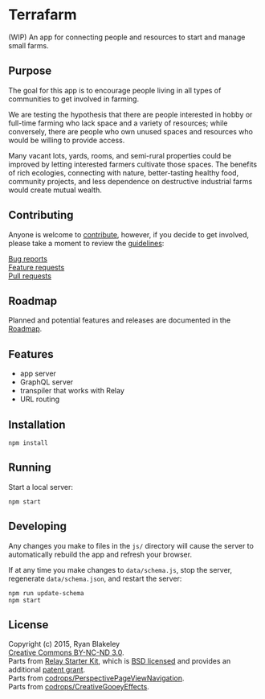 # Terrafarm

(WIP) An app for connecting people and resources to start and manage small farms.

## Purpose

The goal for this app is to encourage people living in all types of communities to get involved in farming.

We are testing the hypothesis that there are people interested in hobby or full-time farming who lack space and a variety of resources; while conversely, there are people who own unused spaces and resources who would be willing to provide access.

Many vacant lots, yards, rooms, and semi-rural properties could be improved by letting interested farmers cultivate those spaces. The benefits of rich ecologies, connecting with nature, better-tasting healthy food, community projects, and less dependence on destructive industrial farms would create mutual wealth.

## Contributing

Anyone is welcome to [contribute](./NOTES/CONTRIBUTING.md), however, if you decide to get involved, please take a moment to review the [guidelines](./NOTES/CONTRIBUTING.md):

[Bug reports](./NOTES/CONTRIBUTING.md#bugs)  
[Feature requests](./NOTES/CONTRIBUTING.md#features)  
[Pull requests](./NOTES/CONTRIBUTING.md#pull-requests)

## Roadmap

Planned and potential features and releases are documented in the [Roadmap](./NOTES/ROADMAP.md).

## Features

- app server
- GraphQL server
- transpiler that works with Relay
- URL routing

## Installation

```
npm install
```

## Running

Start a local server:

```
npm start
```

## Developing

Any changes you make to files in the `js/` directory will cause the server to
automatically rebuild the app and refresh your browser.

If at any time you make changes to `data/schema.js`, stop the server,
regenerate `data/schema.json`, and restart the server:

```
npm run update-schema
npm start
```

## License

Copyright (c) 2015, Ryan Blakeley  
[Creative Commons BY-NC-ND 3.0](http://creativecommons.org/licenses/by-nc-nd/3.0/).  
Parts from [Relay Starter Kit](https://github.com/relayjs/relay-starter-kit), which is [BSD licensed](./NOTES/LICENSE) and provides an additional [patent grant](./NOTES/PATENTS).  
Parts from [codrops/PerspectivePageViewNavigation](https://github.com/codrops/PerspectivePageViewNavigation).  
Parts from [codrops/CreativeGooeyEffects](https://github.com/codrops/CreativeGooeyEffects).  
